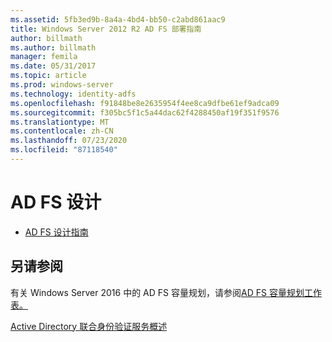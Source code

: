 ```yaml
---
ms.assetid: 5fb3ed9b-8a4a-4bd4-bb50-c2abd861aac9
title: Windows Server 2012 R2 AD FS 部署指南
author: billmath
ms.author: billmath
manager: femila
ms.date: 05/31/2017
ms.topic: article
ms.prod: windows-server
ms.technology: identity-adfs
ms.openlocfilehash: f91848be8e2635954f4ee8ca9dfbe61ef9adca09
ms.sourcegitcommit: f305bc5f1c5a44dac62f4288450af19f351f9576
ms.translationtype: MT
ms.contentlocale: zh-CN
ms.lasthandoff: 07/23/2020
ms.locfileid: "87118540"
---
```

# <a name="ad-fs-design"></a>AD FS 设计


  
-   [AD FS 设计指南](../ad-fs/design/AD-FS-Design-Guide.md)

  

  
## <a name="see-also"></a>另请参阅  
有关 Windows Server 2016 中的 AD FS 容量规划，请参阅[AD FS 容量规划工作表。](https://adfsdocs.blob.core.windows.net/adfs/ADFSCapacity2016.xlsx)  
  
[Active Directory 联合身份验证服务概述](../Active-Directory-Federation-Services.md)  
  

